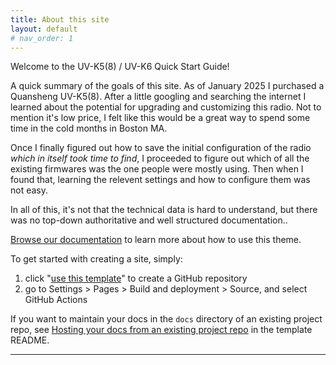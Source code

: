 ```yaml
---
title: About this site
layout: default
# nav_order: 1
---
```


Welcome to the UV-K5(8) / UV-K6 Quick Start Guide!

A quick summary of the goals of this site.
As of January 2025 I purchased a Quansheng UV-K5(8). After a little googling and searching the internet I learned about the potential for upgrading and customizing this radio. Not to mention it's low price, I felt like this would be a great way to spend some time in the cold months in Boston MA.

Once I finally figured out how to save the initial configuration of the radio _which in itself took time to find_,  I proceeded to figure out which of all the existing firmwares was the one people were mostly using. Then when I found that, learning the relevent settings and how to configure them was not easy.

In all of this, it's not that the technical data is hard to understand, but there was no top-down authoritative and well structured documentation..


[Browse our documentation][Just the Docs] to learn more about how to use this theme.

To get started with creating a site, simply:

1. click "[use this template]" to create a GitHub repository
2. go to Settings > Pages > Build and deployment > Source, and select GitHub Actions

If you want to maintain your docs in the `docs` directory of an existing project repo, see [Hosting your docs from an existing project repo](https://github.com/just-the-docs/just-the-docs-template/blob/main/README.md#hosting-your-docs-from-an-existing-project-repo) in the template README.

----

[^1]: [It can take up to 10 minutes for changes to your site to publish after you push the changes to GitHub](https://docs.github.com/en/pages/setting-up-a-github-pages-site-with-jekyll/creating-a-github-pages-site-with-jekyll#creating-your-site).

[Just the Docs]: https://just-the-docs.github.io/just-the-docs/
[GitHub Pages]: https://docs.github.com/en/pages
[README]: https://github.com/just-the-docs/just-the-docs-template/blob/main/README.md
[Jekyll]: https://jekyllrb.com
[GitHub Pages / Actions workflow]: https://github.blog/changelog/2022-07-27-github-pages-custom-github-actions-workflows-beta/
[use this template]: https://github.com/just-the-docs/just-the-docs-template/generate
